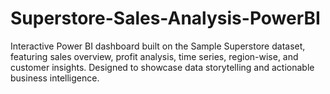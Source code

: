 # Superstore-Sales-Analysis-PowerBI
Interactive Power BI dashboard built on the Sample Superstore dataset, featuring sales overview, profit analysis, time series, region-wise, and customer insights. Designed to showcase data storytelling and actionable business intelligence.

